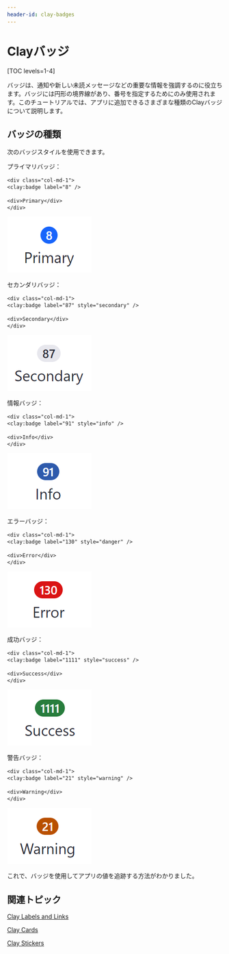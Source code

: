 ```yaml
---
header-id: clay-badges
---
```


# Clayバッジ

[TOC levels=1-4]

バッジは、通知や新しい未読メッセージなどの重要な情報を強調するのに役立ちます。バッジには円形の境界線があり、番号を指定するためにのみ使用されます。このチュートリアルでは、アプリに追加できるさまざまな種類のClayバッジについて説明します。

## バッジの種類

次のバッジスタイルを使用できます。

プライマリバッジ：

    <div class="col-md-1">
    <clay:badge label="8" />
    
    <div>Primary</div>
    </div>

![図1：プライマリバッジは鮮やかな青色で、フォームのプライマリボタンのように注意を引きます。](../../../images/clay-taglib-badge-primary.png)

セカンダリバッジ：

    <div class="col-md-1">
    <clay:badge label="87" style="secondary" />
    
    <div>Secondary</div>
    </div>

![図2：セカンダリバッジは薄い灰色で、プライマリボタンよりも注目度は低くなります。](../../../images/clay-taglib-badge-secondary.png)

情報バッジ：

    <div class="col-md-1">
    <clay:badge label="91" style="info" />
    
    <div>Info</div>
    </div>

![図3：情報バッジは濃い青色で、一般情報に関連する数字を意味します。](../../../images/clay-taglib-badge-info.png)

エラーバッジ：

    <div class="col-md-1">
    <clay:badge label="130" style="danger" />
    
    <div>Error</div>
    </div>

![図4：エラーバッジには、エラーに関連する数字が表示されます。](../../../images/clay-taglib-badge-error.png)

成功バッジ：

    <div class="col-md-1">
    <clay:badge label="1111" style="success" />
    
    <div>Success</div>
    </div>

![図5：成功バッジには、成功したアクションに関連する数字が表示されます。](../../../images/clay-taglib-badge-success.png)

警告バッジ：

    <div class="col-md-1">
    <clay:badge label="21" style="warning" />
    
    <div>Warning</div>
    </div>

![図6：警告バッジには、対処する必要がある警告に関連する番号が表示されます。](../../../images/clay-taglib-badge-warning.png)

これで、バッジを使用してアプリの値を追跡する方法がわかりました。

## 関連トピック

[Clay Labels and Links](/docs/7-1/tutorials/-/knowledge_base/t/clay-labels-and-links)

[Clay Cards](/docs/7-1/tutorials/-/knowledge_base/t/clay-cards)

[Clay Stickers](/docs/7-1/tutorials/-/knowledge_base/t/clay-stickers)

